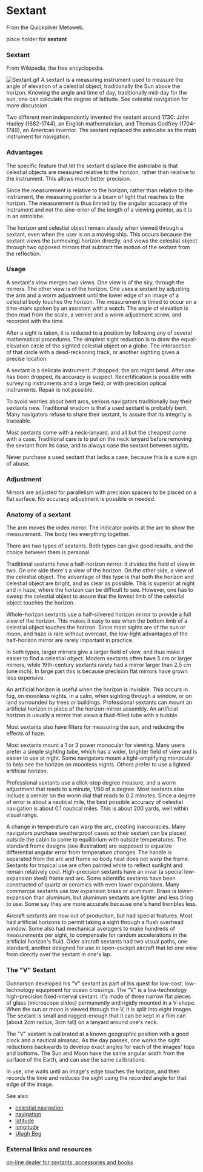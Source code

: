 
# Sextant

From the Quicksilver Metaweb.

place holder for **sextant**

### Sextant


From Wikipedia, the free encyclopedia. 

![Sextant.gif](/https://web.archive.org/web/20060725234414im_/http://en.wikipedia.org/upload/0/07/Sextant.gif)
A sextant is a measuring instrument used to measure the angle of elevation of a celestial object, traditionally the Sun above the horizon. Knowing the angle and time of day, traditionally mid-day for the sun, one can calculate the degree of latitude. See celestial navigation for more discussion. 

Two different men independently invented the sextant around 1730: John Hadley (1682-1744), an English mathematician, and Thomas Godfrey (1704-1749), an American inventor. The sextant replaced the astrolabe as the main instrument for navigation.

### Advantages


The specific feature that let the sextant displace the astrolabe is that celestial objects are measured relative to the horizon, rather than relative to the instrument. This allows much better precision. 

Since the measurement is relative to the horizon, rather than relative to the instrument, the measuring pointer is a beam of light that reaches to the horizon. The measurement is thus limited by the angular accuracy of the instrument and not the sine-error of the length of a viewing pointer, as it is in an astrolabe. 

The horizon and celestial object remain steady when viewed through a sextant, even when the user is on a moving ship. This occurs because the sextant views the (unmoving) horizon directly, and views the celestial object through two opposed mirrors that subtract the motion of the sextant from the reflection. 

### Usage


A sextant's view merges two views. One view is of the sky, through the mirrors. The other view is of the horizon. One uses a sextant by adjusting the arm and a worm adjustment until the lower edge of an image of a celestial body touches the horizon. The measurement is timed to occur on a time-mark spoken by an assistant with a watch. The angle of elevation is then read from the scale, a vernier and a worm adjustment screw, and recorded with the time. 

After a sight is taken, it is reduced to a position by following any of several mathematical procedures. The simplest sight reduction is to draw the equal-elevation circle of the sighted celestial object on a globe. The intersection of that circle with a dead-reckoning track, or another sighting gives a precise location. 

A sextant is a delicate instrument. If dropped, the arc might bend. After one has been dropped, its accuracy is suspect. Recertification is possible with surveying instruments and a large field, or with precision optical instruments. Repair is not possible. 

To avoid worries about bent arcs, serious navigators traditionally buy their sextants new. Traditional wisdom is that a used sextant is probably bent. Many navigators refuse to share their sextant, to assure that its integrity is traceable. 

Most sextants come with a neck-lanyard, and all but the cheapest come with a case. Traditional care is to put on the neck lanyard before removing the sextant from its case, and to always case the sextant between sights. 

Never purchase a used sextant that lacks a case, because this is a sure sign of abuse.

### Adjustment


Mirrors are adjusted for parallelism with precision spacers to be placed on a flat surface. No accuracy adjustment is possible or needed.

### Anatomy of a sextant


The arm moves the index mirror. The indicator points at the arc to show the measurement. The body ties everything together. 

There are two types of sextants. Both types can give good results, and the choice between them is personal. 

Traditional sextants have a half-horizon mirror. It divides the field of view in two. On one side there's a view of the horizon. On the other side, a view of the celestial object. The advantage of this type is that both the horizon and celestial object are bright, and as clear as possible. This is superior at night and in haze, where the horizon can be difficult to see. However, one has to sweep the celestial object to assure that the lowest limb of the celestial object touches the horizon. 

Whole-horizon sextants use a half-silvered horizon mirror to provide a full view of the horizon. This makes it easy to see when the bottom limb of a celestial object touches the horizon. Since most sights are of the sun or moon, and haze is rare without overcast, the low-light advantages of the half-horizon mirror are rarely important in practice. 

In both types, larger mirrors give a larger field of view, and thus make it easier to find a celestial object. Modern sextants often have 5 cm or larger mirrors, while 19th-century sextants rarely had a mirror larger than 2.5 cm (one inch). In large part this is because precision flat mirrors have grown less expensive. 

An artificial horizon is useful when the horizon is invisible. This occurs in fog, on moonless nights, in a calm, when sighting through a window, or on land surrounded by trees or buildings. Professional sextants can mount an artificial horizon in place of the horizon-mirror assembly. An artificial horizon is usually a mirror that views a fluid-filled tube with a bubble. 

Most sextants also have filters for measuring the sun, and reducing the effects of haze. 

Most sextants mount a 1 or 3 power monocular for viewing. Many users prefer a simple sighting tube, which has a wider, brighter field of view and is easier to use at night. Some navigators mount a light-amplifying monocular to help see the horizon on moonless nights. Others prefer to use a lighted artificial horizon. 

Professional sextants use a click-stop degree measure, and a worm adjustment that reads to a minute, 1/60 of a degree. Most sextants also include a vernier on the worm dial that reads to 0.2 minutes. Since a degree of error is about a nautical mile, the best possible accuracy of celestial navigation is about 0.1 nautical miles. This is about 200 yards, well within visual range. 

A change in temperature can warp the arc, creating inaccuracies. Many navigators purchase weatherproof cases so their sextant can be placed outside the cabin to come to equilibrium with outside temperatures. The standard frame designs (see illustration) are supposed to equalize differential angular error from temperature changes. The handle is separated from the arc and frame so body heat does not warp the frame. Sextants for tropical use are often painted white to reflect sunlight and remain relatively cool. High-precision sextants have an invar (a special low-expansion steel) frame and arc. Some scientific sextants have been constructed of quartz or ceramics with even lower expansions. Many commercial sextants use low expansion brass or aluminum. Brass is lower-expansion than aluminum, but aluminum sextants are lighter and less tiring to use. Some say they are more accurate because one's hand trembles less. 

Aircraft sextants are now out of production, but had special features. Most had artificial horizons to permit taking a sight through a flush overhead window. Some also had mechanical averagers to make hundreds of measurements per sight, to compensate for random accelerations in the artificial horizon's fluid. Older aircraft sextants had two visual paths, one standard, another designed for use in open-cockpit aircraft that let one view from directly over the sextant in one's lap. 

### The "V" Sextant


Gunnarson developed his "V" sextant as part of his quest for low-cost. low-technology equipment for ocean crossings. The "V" is a low-technology high-precision fixed-interval sextant. It's made of three narrow flat pieces of glass (microscope slides) permanently and rigidly mounted in a V-shape. When the sun or moon is viewed through the V, it is split into eight images. The sextant is small and rugged-enough that it can be kept in a film can (about 2cm radius, 3cm tall) on a lanyard around one's neck. 

The "V" sextant is calibrated at a known geographic position with a good clock and a nautical almanac. As the day passes, one works the sight reductions backwards to develop exact angles for each of the images' tops and bottoms. The Sun and Moon have the same angular width from the surface of the Earth, and can use the same calibrations. 

In use, one waits until an image's edge touches the horizon, and then records the time and reduces the sight using the recorded angle for that edge of the image. 

See also: 
* [celestial navigation](/celestial-navigation)
* [navigation](/navigation)
* [latitude](/latitude)
* [longitude](/longitude)
* [Ulugh Beg](/ulugh-beg)


### External links and resources


[on-line dealer for sextants, accessories and books](/http-www-celestaire-com)
